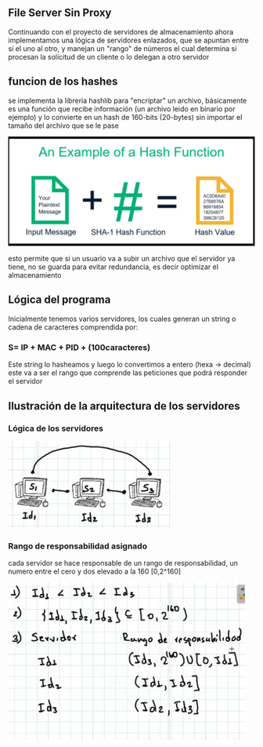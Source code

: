 ## File Server Sin Proxy

Continuando con el proyecto de servidores de almacenamiento ahora implementamos una lógica de servidores enlazados, que se apuntan entre sí el uno al otro, y manejan un "rango" de números el cual determina si procesan la solicitud de un cliente o lo delegan a otro servidor

## funcion de los hashes

se implementa la libreria hashlib para "encriptar" un archivo, básicamente es una función que recibe información (un archivo leido en binario por ejemplo) y lo convierte en un hash de 160-bits (20-bytes) sin importar el tamaño del archivo que se le pase

![](../Screenshots/sha1.png)

esto permite que si un usuario va a subir un archivo que el servidor ya tiene, no se guarda para evitar redundancia, es decir optimizar el almacenamiento

## Lógica del programa

Inicialmente tenemos varios servidores, los cuales generan un string o cadena de caracteres comprendida por:

### S= IP + MAC + PID + (100caracteres)

Este string lo hasheamos y luego lo convertimos a entero (hexa -> decimal)
este va a ser el rango que comprende las peticiones que podrá responder el servidor

## Ilustración de la arquitectura de los servidores

### Lógica de los servidores

![](../Screenshots/12.arquitectura.png)

### Rango de responsabilidad asignado

cada servidor se hace responsable de un rango de responsabilidad, un numero entre el cero y dos elevado a la 160 [0,2^160]


![](../Screenshots/12.rango.png)
